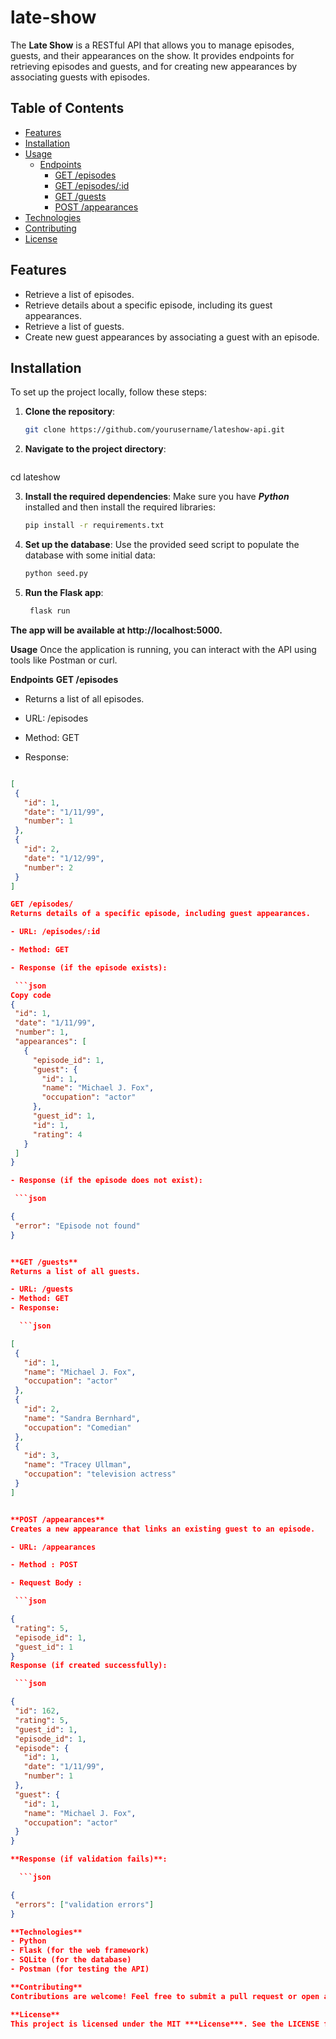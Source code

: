 # late-show


The **Late Show** is a RESTful API that allows you to manage episodes, guests, and their appearances on the show. It provides endpoints for retrieving episodes and guests, and for creating new appearances by associating guests with episodes.

## Table of Contents
- [Features](#features)
- [Installation](#installation)
- [Usage](#usage)
  - [Endpoints](#endpoints)
    - [GET /episodes](#get-episodes)
    - [GET /episodes/:id](#get-episodesid)
    - [GET /guests](#get-guests)
    - [POST /appearances](#post-appearances)
- [Technologies](#technologies)
- [Contributing](#contributing)
- [License](#license)

## Features

- Retrieve a list of episodes.
- Retrieve details about a specific episode, including its guest appearances.
- Retrieve a list of guests.
- Create new guest appearances by associating a guest with an episode.

## Installation

To set up the project locally, follow these steps:

1. **Clone the repository**:
   ```bash
   git clone https://github.com/yourusername/lateshow-api.git

2. **Navigate to the project directory**:

   ```bash
cd lateshow

3. **Install the required dependencies**: Make sure you have ***Python*** installed and then install the required libraries:

   ```bash
   pip install -r requirements.txt

4. **Set up the database**: Use the provided seed script to populate the database with some initial data:

    ```bash
    python seed.py

5. **Run the Flask app**:

   ```bash
    flask run

**The app will be available at http://localhost:5000.**


**Usage**
Once the application is running, you can interact with the API using tools like Postman or curl.

**Endpoints**
**GET /episodes**
- Returns a list of all episodes.

- URL: /episodes
- Method: GET
- Response:
 ```json

[
  {
    "id": 1,
    "date": "1/11/99",
    "number": 1
  },
  {
    "id": 2,
    "date": "1/12/99",
    "number": 2
  }
]

GET /episodes/
Returns details of a specific episode, including guest appearances.

- URL: /episodes/:id

- Method: GET

- Response (if the episode exists):

  ```json
Copy code
{
  "id": 1,
  "date": "1/11/99",
  "number": 1,
  "appearances": [
    {
      "episode_id": 1,
      "guest": {
        "id": 1,
        "name": "Michael J. Fox",
        "occupation": "actor"
      },
      "guest_id": 1,
      "id": 1,
      "rating": 4
    }
  ]
}

- Response (if the episode does not exist):

  ```json

{
  "error": "Episode not found"
}


**GET /guests**
Returns a list of all guests.

- URL: /guests
- Method: GET
- Response:

   ```json 

[
  {
    "id": 1,
    "name": "Michael J. Fox",
    "occupation": "actor"
  },
  {
    "id": 2,
    "name": "Sandra Bernhard",
    "occupation": "Comedian"
  },
  {
    "id": 3,
    "name": "Tracey Ullman",
    "occupation": "television actress"
  }
]


**POST /appearances**
Creates a new appearance that links an existing guest to an episode.

- URL: /appearances

- Method : POST

- Request Body :

  ```json

{
  "rating": 5,
  "episode_id": 1,
  "guest_id": 1
}
Response (if created successfully):

  ```json

{
  "id": 162,
  "rating": 5,
  "guest_id": 1,
  "episode_id": 1,
  "episode": {
    "id": 1,
    "date": "1/11/99",
    "number": 1
  },
  "guest": {
    "id": 1,
    "name": "Michael J. Fox",
    "occupation": "actor"
  }
}

**Response (if validation fails)**:

   ```json

{
  "errors": ["validation errors"]
}

**Technologies**
- Python
- Flask (for the web framework)
- SQLite (for the database)
- Postman (for testing the API)

**Contributing**
Contributions are welcome! Feel free to submit a pull request or open an issue if you find bugs or want to suggest improvements.

**License**
This project is licensed under the MIT ***License***. See the LICENSE file for more details.